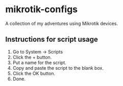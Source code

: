 # mikrotik-configs
A collection of my adventures using Mikrotik devices.

## Instructions for script usage
1. Go to System -> Scripts
2. Click the + button.
3. Put a name for the script.
4. Copy and paste the script to the blank box.
5. Click the OK button.
6. Done.
